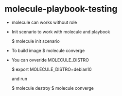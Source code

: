 # molecule-playbook-testing

- molecule can works without role 

- Init scenario to work with molecule and playbook

  $ molecule init scenario

- To build image 
  $ molecule converge   

- You can ovveride MOLECULE_DISTRO
 
  $ export MOLECULE_DISTRO=debian10

  and run

  $ molecule destroy
  $ molecule converge 



